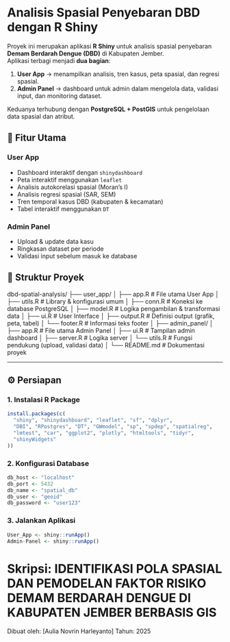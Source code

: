 # Analisis Spasial Penyebaran DBD dengan R Shiny

Proyek ini merupakan aplikasi **R Shiny** untuk analisis spasial penyebaran **Demam Berdarah Dengue (DBD)** di Kabupaten Jember.  
Aplikasi terbagi menjadi **dua bagian**:  
1. **User App** → menampilkan analisis, tren kasus, peta spasial, dan regresi spasial.  
2. **Admin Panel** → dashboard untuk admin dalam mengelola data, validasi input, dan monitoring dataset.  

Keduanya terhubung dengan **PostgreSQL + PostGIS** untuk pengelolaan data spasial dan atribut.  

## 🚀 Fitur Utama
### User App
- Dashboard interaktif dengan `shinydashboard`
- Peta interaktif menggunakan `leaflet`
- Analisis autokorelasi spasial (Moran’s I)
- Analisis regresi spasial (SAR, SEM)
- Tren temporal kasus DBD (kabupaten & kecamatan)
- Tabel interaktif menggunakan `DT`

### Admin Panel
- Upload & update data kasu
- Ringkasan dataset per periode
- Validasi input sebelum masuk ke database

## 📂 Struktur Proyek
dbd-spatial-analysis/
├── user_app/
│ ├── app.R # File utama User App
│ ├── utils.R # Library & konfigurasi umum
│ ├── conn.R # Koneksi ke database PostgreSQL
│ ├── model.R # Logika pengambilan & transformasi data
│ ├── ui.R # User Interface
│ ├── output.R # Definisi output (grafik, peta, tabel)
│ └── footer.R # Informasi teks footer
│
├── admin_panel/
│ ├── app.R # File utama Admin Panel
│ ├── ui.R # Tampilan admin dashboard
│ ├── server.R # Logika server
│ └── utils.R # Fungsi pendukung (upload, validasi data)
│
└── README.md # Dokumentasi proyek

---

## ⚙️ Persiapan
### 1. Instalasi R Package
```R
install.packages(c(
  "shiny", "shinydashboard", "leaflet", "sf", "dplyr",
  "DBI", "RPostgres", "DT", "GWmodel", "sp", "spdep", "spatialreg",
  "lmtest", "car", "ggplot2", "plotly", "htmltools", "tidyr",
  "shinyWidgets"
))
```
### 2. Konfigurasi Database
```R
db_host <- "localhost"
db_port <- 5432
db_name <- "spatial_db"
db_user <- "geoid"
db_password <- "user123"
```

### 3. Jalankan Aplikasi
```R
User_App <- shiny::runApp()
Admin-Panel <- shiny::runApp()
```
# Skripsi: IDENTIFIKASI POLA SPASIAL DAN PEMODELAN FAKTOR RISIKO DEMAM BERDARAH DENGUE DI KABUPATEN JEMBER BERBASIS GIS

Dibuat oleh: [Aulia Novrin Harleyanto]
Tahun: 2025



